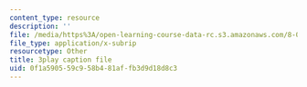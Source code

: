 ```yaml
---
content_type: resource
description: ''
file: /media/https%3A/open-learning-course-data-rc.s3.amazonaws.com/8-06-quantum-physics-iii-spring-2018/0f1a590559c958b481affb3d9d18d8c3_Kk7cc15gWF8.vtt
file_type: application/x-subrip
resourcetype: Other
title: 3play caption file
uid: 0f1a5905-59c9-58b4-81af-fb3d9d18d8c3
---
```

